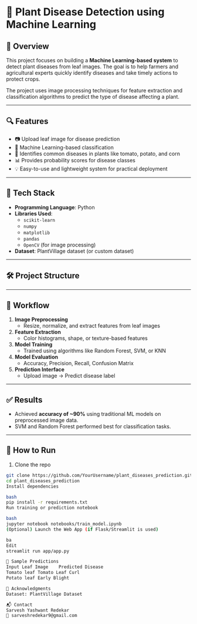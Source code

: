 # 🌿 Plant Disease Detection using Machine Learning

## 📌 Overview

This project focuses on building a **Machine Learning-based system** to detect plant diseases from leaf images. The goal is to help farmers and agricultural experts quickly identify diseases and take timely actions to protect crops.

The project uses image processing techniques for feature extraction and classification algorithms to predict the type of disease affecting a plant.

---

## 🔍 Features

- 📷 Upload leaf image for disease prediction  
- 🧠 Machine Learning-based classification  
- 🌱 Identifies common diseases in plants like tomato, potato, and corn  
- 📊 Provides probability scores for disease classes  
- 💡 Easy-to-use and lightweight system for practical deployment

---

## 🧰 Tech Stack

- **Programming Language**: Python  
- **Libraries Used**:
  - `scikit-learn`
  - `numpy`
  - `matplotlib`
  - `pandas`
  - `OpenCV` (for image processing)
- **Dataset**: PlantVillage dataset (or custom dataset)

---

## 🛠️ Project Structure


---

## 🧪 Workflow

1. **Image Preprocessing**
   - Resize, normalize, and extract features from leaf images
2. **Feature Extraction**
   - Color histograms, shape, or texture-based features
3. **Model Training**
   - Trained using algorithms like Random Forest, SVM, or KNN
4. **Model Evaluation**
   - Accuracy, Precision, Recall, Confusion Matrix
5. **Prediction Interface**
   - Upload image → Predict disease label

---

## ✅ Results

- Achieved **accuracy of ~90%** using traditional ML models on preprocessed image data.
- SVM and Random Forest performed best for classification tasks.

---

## 🚀 How to Run

1. Clone the repo  
```bash
git clone https://github.com/YourUsername/plant_diseases_prediction.git
cd plant_diseases_prediction
Install dependencies

bash
pip install -r requirements.txt
Run training or prediction notebook

bash
jupyter notebook notebooks/train_model.ipynb
(Optional) Launch the Web App (if Flask/Streamlit is used)

ba
Edit
streamlit run app/app.py

📸 Sample Predictions
Input Leaf Image	Predicted Disease
Tomato leaf	Tomato Leaf Curl
Potato leaf	Early Blight

🙌 Acknowledgments
Dataset: PlantVillage Dataset

📬 Contact
Sarvesh Yashwant Redekar
📧 sarveshredekar9@gmail.com
